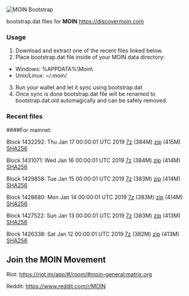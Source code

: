 ![MOIN Bootstrap](https://i.imgur.com/KjM1jMp.jpg)

bootstrap.dat files for **MOIN** https://discovermoin.com

### Usage

1. Download and extract one of the recent files linked below.
2. Place bootstrap.dat file inside of your MOIN data directory:
 - Windows: %APPDATA%\Moin\
 - Unix/Linux: ~/.moin/
3. Run your wallet and let it sync using bootstrap.dat
4. Once sync is done bootstrap.dat file will be renamed to bootstrap.dat.old automagically and can be safely removed.


### Recent files

####For mainnet:

Block 1432292: Thu Jan 17 00:00:01 UTC 2019 [7z](https://transfer.sh/jCO4v/bootstrap.dat.20190117.7z) (384M) [zip](https://transfer.sh/h8G40/bootstrap.dat.20190117.zip) (415M) [SHA256](https://transfer.sh/Atris/sha256.txt)

Block 1431071: Wed Jan 16 00:00:01 UTC 2019 [7z](https://transfer.sh/TiYjB/bootstrap.dat.20190116.7z) (384M) [zip](https://transfer.sh/JhiIQ/bootstrap.dat.20190116.zip) (414M) [SHA256](https://transfer.sh/29Hbw/sha256.txt)

Block 1429858: Tue Jan 15 00:00:01 UTC 2019 [7z](https://transfer.sh/siSaH/bootstrap.dat.20190115.7z) (383M) [zip](https://transfer.sh/14koH0/bootstrap.dat.20190115.zip) (414M) [SHA256](https://transfer.sh/2vBWy/sha256.txt)

Block 1428680: Mon Jan 14 00:00:01 UTC 2019 [7z](https://transfer.sh/fGLbN/bootstrap.dat.20190114.7z) (383M) [zip](https://transfer.sh/TNjpg/bootstrap.dat.20190114.zip) (414M) [SHA256](https://transfer.sh/a5YQM/sha256.txt)

Block 1427522: Sun Jan 13 00:00:01 UTC 2019 [7z](https://transfer.sh/14NTEU/bootstrap.dat.20190113.7z) (383M) [zip](https://transfer.sh/7EjUP/bootstrap.dat.20190113.zip) (413M) [SHA256](https://transfer.sh/12FoJa/sha256.txt)

Block 1426338: Sat Jan 12 00:00:01 UTC 2019 [7z](https://transfer.sh/88sVB/bootstrap.dat.20190112.7z) (382M) [zip](https://transfer.sh/13Hfc9/bootstrap.dat.20190112.zip) (413M) [SHA256](https://transfer.sh/G6XlF/sha256.txt)

## Join the MOIN Movement

Riot: https://riot.im/app/#/room/#moin-general:matrix.org

Reddit: https://www.reddit.com/r/MOIN

